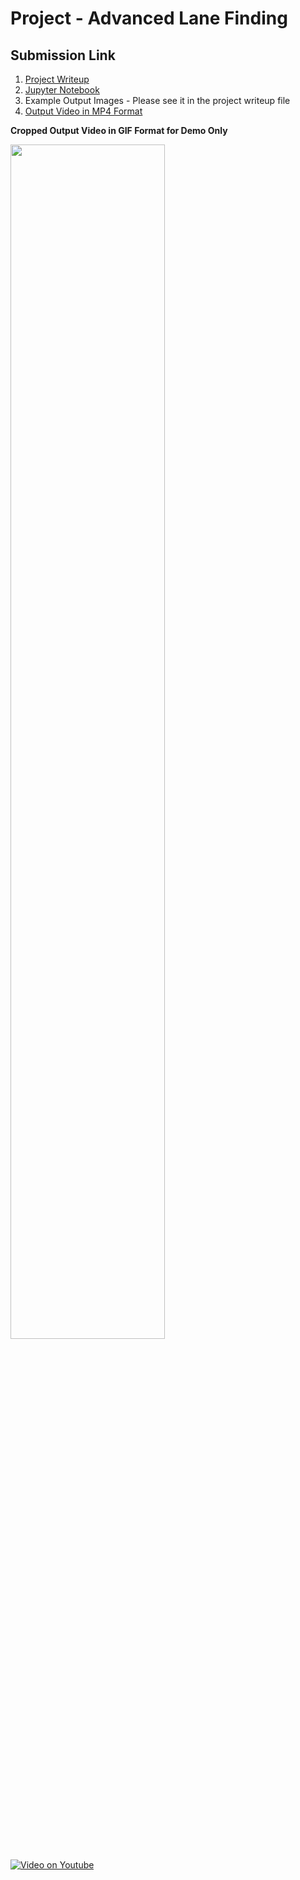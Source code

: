 # Project - Advanced Lane Finding

## Submission Link

1. [Project Writeup]()
2. [Jupyter Notebook]()
3. Example Output Images - Please see it in the project writeup file
4. [Output Video in MP4 Format]()


 **Cropped Output Video in GIF Format for Demo Only**
 
 <img src="https://github.com/wenbo5565/AppliedProject_AdvancedLaneFinding/blob/master/output_video.gif"  height="70%" width="70%">

 [![Video on Youtube](http://img.youtube.com/vi/_-b3N_NYUBg/1.jpg)](https://youtu.be/_-b3N_NYUBg)
